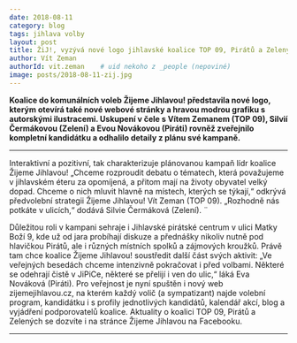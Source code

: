```yaml
---
date: 2018-08-11
category: blog
tags: jihlava volby
layout: post
title: ŽiJ!, vyzývá nové logo jihlavské koalice TOP 09, Pirátů a Zelených
author: Vít Zeman
authorId: vit.zeman    # uid nekoho z _people (nepoviné)
image: posts/2018-08-11-zij.jpg
---
```


**Koalice do komunálních voleb Žijeme Jihlavou! představila nové logo,
kterým otevírá také nové webové stránky a hravou modrou grafiku s autorskými
ilustracemi. Uskupení v čele s Vítem Zemanem (TOP 09), Silvií Čermákovou (Zelení)
a Evou Novákovou (Piráti) rovněž zveřejnilo kompletní kandidátku a odhalilo detaily
z plánu své kampaně.**

---

Interaktivní a pozitivní, tak charakterizuje plánovanou kampaň lídr koalice Žijeme Jihlavou! „Chceme rozproudit debatu o tématech, která považujeme v jihlavském éteru za opomíjená, a přitom mají na životy obyvatel velký dopad. Chceme o nich mluvit hlavně na místech, kterých se týkají,“ odkrývá předvolební strategii Žijeme Jihlavou! Vít Zeman (TOP 09). „Rozhodně nás potkáte v ulicích,“ dodává Silvie Čermáková (Zelení). ¨

Důležitou roli v kampani sehraje i Jihlavské pirátské centrum v ulici Matky Boží 9, kde už od jara probíhají diskuze a přednášky nikoliv nutně pod hlavičkou Pirátů, ale i různých místních spolků a zájmových kroužků. Právě tam chce koalice Žijeme Jihlavou! soustředit další část svých aktivit: „Ve veřejných besedách chceme intenzivně pokračovat i před volbami. Některé se odehrají čistě v JiPiCe, některé se přelijí i ven do ulic,“ láká Eva Nováková (Piráti). Pro veřejnost je nyní spuštěn i nový web zijemejihlavou.cz, na kterém každý volič (a sympatizant) najde volební program, kandidátku i s profily jednotlivých kandidátů, kalendář akcí, blog a vyjádření podporovatelů koalice. Aktuality o koalici TOP 09, Pirátů a Zelených se dozvíte i na stránce Žijeme Jihlavou na Facebooku. 

---
